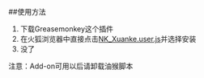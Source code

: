 ##使用方法

1. 下载Greasemonkey这个插件
2. 在火狐浏览器中直接点击[NK_Xuanke.user.js](https://raw.githubusercontent.com/NKUCodingCat/Patch-for-Elective-System-of-NKU-FF/master/Greasemonkey/NK_Xuanke.user.js)并选择安装
3. 没了

注意：Add-on可用以后请卸载油猴脚本